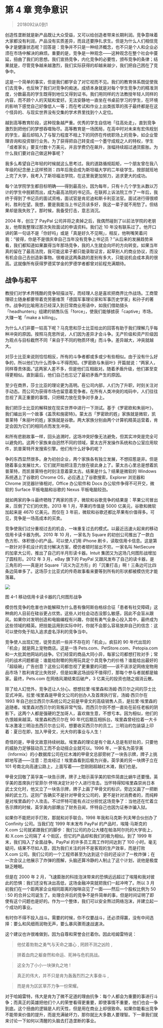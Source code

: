 # 第 4 章 竞争意识
> 2018092从0到1

创造性垄断就是新产品既让大众受益，又可以给创造者带来长期利润。竞争意味着大家都没有利润，产品没有实质差异，而且还要挣扎求生。但是为什么人们相信竞争才是健康状态呢？回答是：竞争并不只是一种经济概念，也不只是个人和企业必须在市场中解决的麻烦。重要的是，竞争是一种观念——这种观念在整个社会中蔓延，扭曲了我们的思想。我们宣扬竞争，内化竞争的必要性，颁布竞争的条律；结果就是，尽管竞争越来越激烈，我们实际获得的却越来越少，我们把自己困在了竞争中。

这是一个简单的事实，但是我们都学会了对它视而不见。我们的教育体系既促使我们去竞争，也反映了我们对竞争的痴迷。成绩本身就是对每个学生竞争力的精准测度，分数最高的学生既得到地位又得到证书。我们用同样的方法教授年轻人同样的内容，而不顾个人的天赋和爱好。无法安静地一直坐在书桌前学习的学生，在环境的影响下感觉自己好像低人一等；而在考试和作业上出类拔萃的孩子最终都是在这个怪异的、与现实世界没有交集的学术界里找到个人定位。

越到高等教育阶段，这种现象越严重。优秀的学生自信地「往高处走」，直到竞争激烈到把他们的梦想吞噬殆尽。高等教育是一场困局，在高中时对未来有宏伟规划的学生，最后却陷入了与智力程度不相上下的同侪在传统职场上的竞争，如企业管理咨询和投资银行业务。为了获得把自己转变成一个墨守成规之人的特权，学生「或者家长」要支付数十万美元，并且学费仍在飙升，涨幅持续超过通货膨胀。为什么我们要对自己做这种事呢？

我多么希望自己年轻的时候就这么思考过。我的道路循规蹈矩，一个朋友曾在我八年级的纪念册上这样预测：四年后我会成为斯坦福大学的二年级学生。按部就班地上完了大学，我考入了斯坦福法学院，在这里我更加努力，追求更大的成功。

每个法学院学生都目标明确——得到最高分。因为每年，只有十几个学生从数以万计的学生中脱颖而出，成为最高法院的书记员。在联邦上诉法院工作了一年后，我终于得到了书记员的面试资格，面试官是肯尼迪和斯卡利亚法官。面试进行得很顺利，胜利在望。我想，要是我能当上书记员该多好，我这一辈子就不用愁了。但结果却是我失败了。那时候，我备受打击，意志消沉。

2004 年，创立了 PayPal 公司并将之卖掉之后，我偶然碰到了以前法学院的老朋友，他帮我整理过那次失败面试的申请资料。我们近 10 年没有联系过了。他开口讲的第一句话不是「你好吗」或是「真是好久不见啊」，相反，他咧嘴笑着问我：“彼得，你是不是很庆幸自己当年没有竞争上书记员？”从后来的发展趋势来看，我们都知道如果赢得当年那场竞争，我的人生就会向坏的方向转变。如果当年真的留在了最高法院，我可能这辈子都只能录取证言，起草别人的商业协议，而没有机会自己去创造新事物。很难说这两条路的差别有多大，只能说机会成本真的很高。这就像所有获得罗德奖学金的罗德学者都曾对前程充满期待。

## 战争与和平

教授们对学术界残酷的竞争轻描淡写，而经理人总是喜欢把商界比作战场。工商管理硕士随身都要带着克劳塞维茨「德国军事理论家和军事历史学家」和孙子的著作。战争的比喻用法已经深入到日常商业用语中，如我们借助猎头「headhunters」组建的销售队伍「force」，使我们能够掳获「captive」市场，大赚一笔「make a killing」。

为什么人们非要一较高下呢？马克思和莎士比亚给出的回答有助于我们理解几乎每种冲突的原因。按照马克思所说，人们因为差异才会斗争。无产阶级和资产阶级因为观点与目标截然不同「来自于不同的物质环境」而斗争。差异越大，冲突就越大。

对莎士比亚来说则恰恰相反，所有的斗争者都或多或少有些相似。由于没有什么好争的，所以他们为什么而争斗不得而知。《罗密欧与朱丽叶》开篇就说：“两家人，同样尊贵体面。”这两家人差不多，但是他们互相敌对。随着矛盾升级，他们甚至变得更相似。直到最后，他们自己也忘记了最初矛盾产生的原因。

至少在商界，莎士比亚的理论更为高明。在公司内部，人们为了升职，时刻关注对手动态。而公司为获得市场也留意着竞争者。在所有人类冲突的戏码中，人们往往忽视了真正重要的事情，只把精力放在竞争对手身上。

我们把莎士比亚的解释放在现实世界中进行一下测试。基于《罗密欧和朱丽叶》，我们编出另一个故事《盖茨和施密特》。蒙太古「罗密欧的姓」家族就是微软，凯普莱特「朱丽叶的姓」家族就是谷歌。两大家族分别由两个计算机精英运营着，肯定会因为它们的相同点而发生冲突。

和所有悲剧故事一样，回头追溯时，这场冲突好像无法避免，但其实冲突是完全可以避免的。这两个家族来自迥然不同的领域，蒙太古开发操作系统和办公室应用软件，凯普莱特开发搜索引擎。他们有什么好争的呢？

争的东西显然很多。身为初创企业，两个家族各有独立发展，不想招惹是非。但是随着事业发展壮大，它们就开始把注意力放在彼此身上了。蒙太古心里总是想着凯普莱特，而凯普莱特也时刻注意着蒙太古。结果是什么？结果是微软的 Windows 系统遇上了谷歌的 Chrome OS，必应遇上了谷歌搜索，Explorer 浏览器和 Chrome 浏览器针锋相对，Office 办公软件和 Docs 办公软件争得不可开交，微软的 Surface 平板电脑和谷歌的 Nexus 平板电脑较劲。

就如两家的争斗最终牺牲了两家的孩子，微软和谷歌竞争的结果是：苹果公司冒出来，压倒了它们的优势。2013 年 1 月，苹果的市值是 5000 亿美元，谷歌和微软加起来是 4670 亿美元。而仅在 3 年前，微软和谷歌还都比苹果有价值得多。可见，竞争是一场高成本的买卖。

竞争使我们过分重视过去的机会，一味重复过去的模式。以最近迅速火起来的移动信用卡读卡器为例。2010 年 10 月，一家名为 Square 的初创公司推出了一款白色方形、体积很小的产品，可以使人们用 iPhone 刷卡，读取信用卡信息。这是第一款针对手机设计的支付解决方案，模仿者顿时层出不穷。一家名叫 NetSecure 的加拿大公司，推出了自己的半月形读卡器。Intuit 集团又为这场几何图形战增加了圆柱形。2012 年 3 月，eBay 旗下的 PayPal 又跟风发布了自己的读卡器，是三角形的——真是对 Square「词义为正方形」的「沉重打击」啊！三条边可比四条边简单多了。这场莎士比亚式的传奇故事看来要等到所有的形状都被模仿完才能落幕。

![](https://raw.githubusercontent.com/dalong0514/selfstudy/master/图片链接/复制书籍/2018063.PNG)

图 4–1 移动信用卡读卡器的几何图形战争

模仿性竞争的危害也许能解释为什么患有像阿斯伯格综合征「患者有社交障碍」这种病的人目前在硅谷更占优势。这些人对社会动态没那么敏感，因此不会盲从跟风。如果你对发明创造和电脑编程有兴趣，你就有勇气全身心投入其中，最终成为这些领域的精英。把技能运用到实际中时，你就不会那么容易放弃自己的信念：这可以使你免于陷入追求虚名浮利的竞争当中。

竞争使人出现幻觉，徒劳去抓一些并不存在的「机会」。疯狂的 90 年代出现的「机会」就是网上宠物商店。这是一场 Pets.com、PetStore.com、Petopia.com 和一大批其他网站的战争。它们经营的商品大同小异，每家公司都想打败对手；常问的战术问题都是：谁能给耐嚼的狗用玩具定个具竞争力的价格？谁能给出最好的「超级碗」广告创意？这些公司都忽视了更重要的问题——该不该涉足网络宠物用品市场？胜利肯定比失败好，但是如果这场战役不值得打，那每个参与者就都是输家。最终，Pets.com 在网络风潮结束后破产，3 亿美元的投资也随之烟消云散。

除了给人幻觉外，竞争还让人分心。想想拉里·埃里森和汤姆·西贝尔之间的莎士比亚式冲突。拉里·埃里森是甲骨文公司的创办人及首席执行官，汤姆·西贝尔在 1993 年自己创立西贝尔系统公司之前是甲骨文的高级销售人员，是拉里·埃里森的追随者。埃里森对西贝尔的背叛非常气恼，而西贝尔则不想一直处在前任老板的阴影下。这两个人都是强硬的芝加哥人，喜欢做生意，不想亏本。因为相似，他们的仇恨越来越深。埃里森和西贝尔在 90 年代后期互相拆台。埃里森曾经拉着一大卡车冰激凌三明治去西贝尔总公司，想要收买西贝尔的员工。三明治的包装袋上印着：夏日在即，加入甲骨文，光大你的事业与人生！

奇怪的是，甲骨文故意持续树敌。埃里森的理论是有个敌人总是有好处的，只要他的威胁力足够鼓动员工而不会动摇企业就可以。1996 年，一家名为英孚美（Informix）的小数据库公司在红木滩的甲骨文总部旁树了一块告示牌，牌子上挑衅地写道——注意：恐龙经过！埃里森看到后极为兴奋。英孚美的另一块牌子立在 101 号南北向高速公路上，上面写着——您刚刚超越红木滩，我们也是。

甲骨文回敬了英孚美一块告示牌，牌子上暗示英孚美的软件简直比蜗牛还要慢。英孚美的首席执行官菲尔·怀特决定针对个人进行攻击。当怀特得知埃里森崇尚日本武士文化时，他又立了一块告示牌，牌子上画了甲骨文的标识，旁边又画了一把断掉的武士刀。这则广告确实不是针对甲骨文公司的，更不是针对消费者的，而纯粹是对埃里森的个人攻击。不过怀特可能有点过分担忧这场竞争了：当他还在忙着立告示牌的时候，英孚美内部爆出了财务丑闻，怀特自己也因为证券诈骗入狱。

如果你不能把对手打败，那就和对手联合。1998 年我和马克斯·列夫琴合伙创办了 Confinity 公司。当我们在 1999 年末发布 PayPal 的产品时，埃隆·马斯克的 X.com 公司就紧跟我们的脚步：我们公司的办公大楼在帕洛阿尔托的大学街上，和 X.com 公司隔了 4 个街区，但它的产品却和我们的极为相似。到了 1999 年末，我们陷入了全面战争。PayPal 的许多员工周工作时间达到了 100 小时。毫无疑问，结果不尽如人意，因为我们关注的并不是客观的生产效率，而是打败 X.com 公司。我们公司的一个工程师甚至为达到这个目的还设计了一枚炸弹；在一次会议上他展示了炸弹的图解，头脑还算冷静的人制止了这个计划，说他是极度缺乏睡眠。

但是在 2000 年 2 月，飞速膨胀的科技泡沫带来的恐惧远远超过了埃隆和我对彼此的恐惧：我们还没有决出高低，这场金融冲突就把我们一起冲垮了。所以 3 月初我们在一个距两家企业相同距离的咖啡店见了一面——然后一个股权比例为 50 ∶ 50 的合并公司诞生了。处理合并后的竞争不是件简单的事，但是时间证明了即使有这个问题也是好的。作为一个整体，我们可以安全熬过网络泡沫，并建立起一个成功的事业。

有时你不得不投入战斗。需要的时候，你不仅要战斗，还必须得赢，没有中间选择：要么和风细雨润物无声，要么暴风骤雨速战速决。

这个建议也许很难做到，因为自尊和荣誉会拦着你。因此哈姆雷特说：

> 他仗着勃勃之勇气与天命之雄心 , 罔顾不测之凶险 ,

> 拼着血肉之躯奋然和命运、死神与危机挑战。

> 这全为了小小一块弹丸之地 !

> 真正的伟大，并不只是肯为轰轰烈烈之大事奋斗 ,

> 而是肯为区区草芥力争一份荣耀。

对于哈姆雷特，伟大是肯为了微不足道的理由抗争：每个人都会为重要的事进行斗争；而真正的英雄把他们个人的荣誉看得更重要，即使事情不重要，他们也会一争到底。这个扭曲的逻辑是人的天性，但是用在商业上却很致命。如果你能看出竞争不能带来价值的提升，而是充满破坏力，那你就比大多数人要理智。下一章我们就来讨论一下如何以清醒的头脑去打造垄断的事业。


